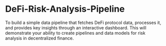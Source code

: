 # DeFi-Risk-Analysis-Pipeline
To build a simple data pipeline that fetches DeFi protocol data, processes it, and provides key insights through an interactive dashboard. This will demonstrate your ability to create pipelines and data models for risk analysis in decentralized finance.
